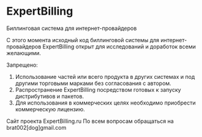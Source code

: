 # ExpertBilling
Биллинговая система для интернет-провайдеров

С этого момента исходный код биллинговой системы для интернет-провайдеров ExpertBilling открыт для исследований и доработок всеми желающими.

Запрещено: 
1. Использование частей или всего продукта в других системах и под другими торговыми марками без согласования с автором. 
2. Распространение ExpertBilling посредством готовых к запуску дистрибутивов и пакетов. 
3. Для использования в коммерческих целях необходимо приобрести коммерческую лицензию.

Сайт проекта ExpertBilling.ru
По всем вопросам обращаться на brat002[dog]gmail.com
